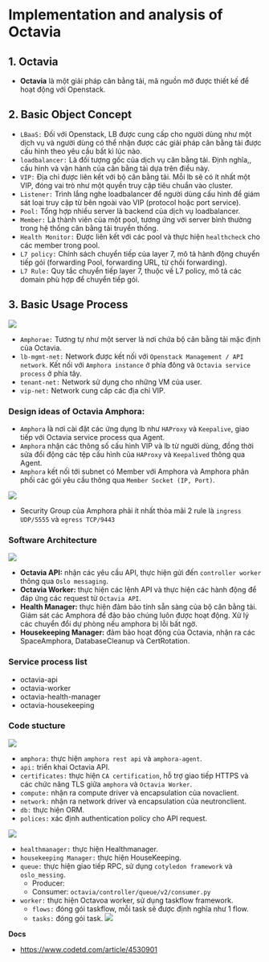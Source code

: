 # Implementation and analysis of Octavia
## 1. Octavia
- **Octavia** là một giải pháp cân bằng tải, mã nguồn mở được thiết kế để hoạt động với Openstack.

## 2. Basic Object Concept
- `LBaaS:` Đối với Openstack, LB được cung cấp cho người dùng như một dịch vụ và người dùng có thể nhận được các giải pháp cân bằng tải được cấu hình theo yêu cầu bất kì lúc nào.
- `loadbalancer:` Là đối tượng gốc của dịch vụ cân bằng tải. Định nghĩa,, cấu hình và vận hành của cân bằng tải dựa trên điều này.
- `VIP:` Địa chỉ được liên kết với bộ cân bằng tải. Mỗi lb sẽ có ít nhất một VIP, đóng vai trò như một quyền truy cập tiêu chuẩn vào cluster.
- `Listener:` Trình lắng nghe loadbalancer để người dùng cấu hình để giám sát loại truy cập từ bên ngoài vào VIP (protocol hoặc port service).
- `Pool:` Tổng hợp nhiều server là backend của dịch vụ loadbalancer.
- `Member:` Là thành viên của một pool, tương ứng với server bình thường trong hệ thống cân bằng tải truyền thống.
- `Health Monitor:` Được liên kết với các pool và thực hiện `healthcheck` cho các member trong pool.
- `L7 policy:` Chính sách chuyển tiếp của layer 7, mô tả hành động chuyển tiếp gói (forwarding Pool, forwarding URL, từ chối forwarding).
- `L7 Rule:` Quy tắc chuyển tiếp layer 7, thuộc về L7 policy, mô tả các domain phù hợp để chuyển tiếp gói.

## 3. Basic Usage Process
![](https://i.ibb.co/nrMmg5m/2021-12-17-16-51.png)
- `Amphorae:` Tương tự như một server là nơi chứa bộ cân bằng tải mặc định của Octavia.
- `lb-mgmt-net:` Network được kết nối với `Openstack Management / API network`. Kết nối với `Amphora instance` ở phía đông và `Octavia service process` ở phía tây.
- `tenant-net:` Network sử dụng cho những VM của user.
- `vip-net:` Network cung cấp các địa chỉ VIP.


### Design ideas of Octavia Amphora:
- `Amphora` là nơi cài đặt các ứng dụng lb như `HAProxy` và `Keepalive`, giao tiếp với Octavia service process qua Agent.
- `Amphora` nhận các thông số cấu hình VIP và lb từ người dùng, đồng thời sửa đổi động các tệp cấu hình của `HAProxy` và `Keepalived` thông qua Agent.
- `Amphora` kết nối tới subnet có Member với Amphora và Amphora phân phối các gói yêu cầu thông qua `Member Socket (IP, Port)`.

![](https://i.ibb.co/0Jdtkdq/2021-12-21-14-43.png)
- Security Group của Amphora phải ít nhất thỏa mãi 2 rule là `ingress UDP/5555` và `egress TCP/9443`

### Software Architecture

![](https://docs.openstack.org/octavia/wallaby/_images/octavia-component-overview.svg)

- **Octavia API:** nhận các yêu cầu API, thực hiện gửi đến `controller worker` thông qua `Oslo messaging`.
- **Octavia Worker:** thực hiện các lệnh API và thực hiện các hành động để đáp ứng các request từ `Octavia API`.
- **Health Manager:** thực hiện đảm bảo tính sẵn sàng của bộ cân bằng tải. Giám sát các Amphora để đảo bảo chúng luôn được hoạt động. Xử lý các chuyển đổi dự phòng nếu amphora bị lỗi bất ngờ.
- **Housekeeping Manager:** đảm bảo hoạt động của Octavia, nhận ra các SpaceAmphora, DatabaseCleanup và CertRotation.

### Service process list
- octavia-api
- octavia-worker
- octavia-health-manager
- octavia-housekeeping

### Code stucture
![](https://i.ibb.co/s55KmKp/2021-12-17-17-28.png)

- `amphora:` thực hiện `amphora rest api` và `amphora-agent`.
- `api:` triển khai Octavia API.
- `certificates:` thực hiện `CA certification`, hỗ trợ giao tiếp HTTPS và các chức năng TLS giữa `amphora` và `Octavia Worker`.
- `compute:` nhận ra compute driver và encapsulation của novaclient.
- `network:` nhận ra network driver và encapsulation của neutronclient.
- `db:` thực hiện ORM.
- `polices:` xác định authentication policy cho API request.

![](https://i.ibb.co/zRh4164/2021-12-17-18-11.png)

- `healthmanager:` thực hiện Healthmanager.
- `housekeeping Manager:` thực hiện HouseKeeping.
- `queue:` thực hiện giao tiếp RPC, sử dụng `cotyledon framework` và `oslo_messing`.
    + Producer: 
    + Consumer: `octavia/controller/queue/v2/consumer.py`
- `worker:` thực hiện Octavoa worker, sử dụng taskflow framework.
    + `flows:` đóng gói taskflow, mỗi task sẽ được định nghĩa như 1 flow.
    + `tasks:` đóng gói task.
![](https://i.ibb.co/h8bSM0h/2021-12-18-09-27.png)

__Docs__
- https://www.codetd.com/article/4530901
